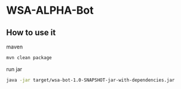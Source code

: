 # WSA-ALPHA-Bot

## How to use it
maven 
```sh
mvn clean package
```
run jar
```sh
java -jar target/wsa-bot-1.0-SNAPSHOT-jar-with-dependencies.jar
```
 
